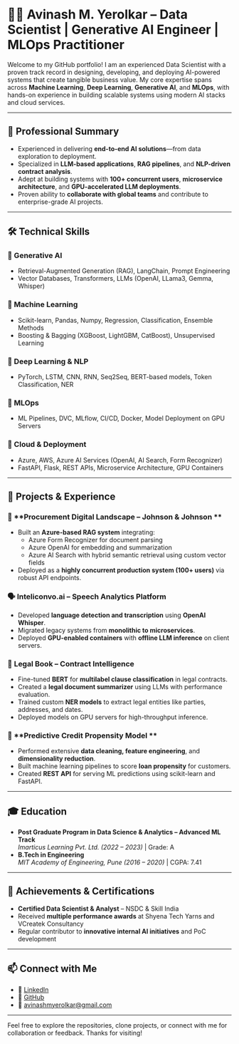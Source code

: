 # 👨‍💻 Avinash M. Yerolkar – Data Scientist | Generative AI Engineer | MLOps Practitioner

Welcome to my GitHub portfolio! I am an experienced Data Scientist with a proven track record in designing, developing, and deploying AI-powered systems that create tangible business value. My core expertise spans across **Machine Learning**, **Deep Learning**, **Generative AI**, and **MLOps**, with hands-on experience in building scalable systems using modern AI stacks and cloud services.

---

## 🚀 Professional Summary

- Experienced in delivering **end-to-end AI solutions**—from data exploration to deployment.
- Specialized in **LLM-based applications**, **RAG pipelines**, and **NLP-driven contract analysis**.
- Adept at building systems with **100+ concurrent users**, **microservice architecture**, and **GPU-accelerated LLM deployments**.
- Proven ability to **collaborate with global teams** and contribute to enterprise-grade AI projects.

---

## 🛠️ Technical Skills

### 🔹 Generative AI
- Retrieval-Augmented Generation (RAG), LangChain, Prompt Engineering  
- Vector Databases, Transformers, LLMs (OpenAI, LLama3, Gemma, Whisper)

### 🔹 Machine Learning
- Scikit-learn, Pandas, Numpy, Regression, Classification, Ensemble Methods  
- Boosting & Bagging (XGBoost, LightGBM, CatBoost), Unsupervised Learning

### 🔹 Deep Learning & NLP
- PyTorch, LSTM, CNN, RNN, Seq2Seq, BERT-based models, Token Classification, NER

### 🔹 MLOps
- ML Pipelines, DVC, MLflow, CI/CD, Docker, Model Deployment on GPU Servers

### 🔹 Cloud & Deployment
- Azure, AWS, Azure AI Services (OpenAI, AI Search, Form Recognizer)  
- FastAPI, Flask, REST APIs, Microservice Architecture, GPU Containers

---

## 💼 Projects & Experience

### 📄 **Procurement Digital Landscape – Johnson & Johnson **
- Built an **Azure-based RAG system** integrating:
  - Azure Form Recognizer for document parsing  
  - Azure OpenAI for embedding and summarization  
  - Azure AI Search with hybrid semantic retrieval using custom vector fields  
- Deployed as a **highly concurrent production system (100+ users)** via robust API endpoints.

### 🗣️ **Inteliconvo.ai – Speech Analytics Platform**
- Developed **language detection and transcription** using **OpenAI Whisper**.
- Migrated legacy systems from **monolithic to microservices**.
- Deployed **GPU-enabled containers** with **offline LLM inference** on client servers.

### 📘 **Legal Book – Contract Intelligence**
- Fine-tuned **BERT** for **multilabel clause classification** in legal contracts.
- Created a **legal document summarizer** using LLMs with performance evaluation.
- Trained custom **NER models** to extract legal entities like parties, addresses, and dates.
- Deployed models on GPU servers for high-throughput inference.

### 🏦 **Predictive Credit Propensity Model **
- Performed extensive **data cleaning, feature engineering**, and **dimensionality reduction**.
- Built machine learning pipelines to score **loan propensity** for customers.
- Created **REST API** for serving ML predictions using scikit-learn and FastAPI.

---

## 🎓 Education

- **Post Graduate Program in Data Science & Analytics – Advanced ML Track**  
  *Imarticus Learning Pvt. Ltd. (2022 – 2023)* | Grade: A  
- **B.Tech in Engineering**  
  *MIT Academy of Engineering, Pune (2016 – 2020)* | CGPA: 7.41

---

## 🏅 Achievements & Certifications

- **Certified Data Scientist & Analyst** – NSDC & Skill India  
- Received **multiple performance awards** at Shyena Tech Yarns and VCreatek Consultancy  
- Regular contributor to **innovative internal AI initiatives** and PoC development

---

## 📫 Connect with Me

- 🔗 [LinkedIn](https://www.linkedin.com/in/avinashmyerolkar/)  
- 🧠 [GitHub](https://github.com/avinashmyerolkar)  
- 📧 avinashmyerolkar@gmail.com

---

Feel free to explore the repositories, clone projects, or connect with me for collaboration or feedback. Thanks for visiting!

